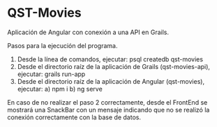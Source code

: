 # QST-Movies
Aplicación de Angular con conexión a una API en Grails.

Pasos para la ejecución del programa.
1) Desde la línea de comandos, ejecutar:
   psql createdb qst-movies
2) Desde el directorio raíz de la aplicación de Grails (qst-movies-api), ejecutar:
   grails run-app
3) Desde el directorio raíz de la aplicación de Angular (qst-movies), ejecutar:
   a) npm i
   b) ng serve

En caso de no realizar el paso 2 correctamente, desde el FrontEnd se mostrará una SnackBar con un mensaje indicando que no se realizó la conexión correctamente con la base de datos.
